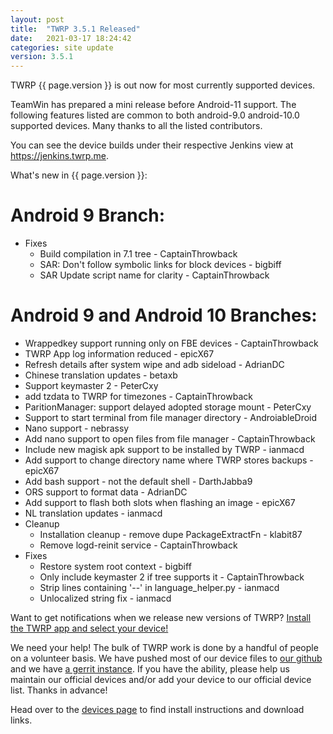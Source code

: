 ```yaml
---
layout: post
title:  "TWRP 3.5.1 Released"
date:   2021-03-17 18:24:42
categories: site update
version: 3.5.1
---
```


TWRP {{ page.version }} is out now for most currently supported devices.

TeamWin has prepared a mini release before Android-11 support. The following features listed are
common to both android-9.0 android-10.0 supported devices. Many thanks to all the listed
contributors.

You can see the device builds under their respective Jenkins view at https://jenkins.twrp.me.


What's new in {{ page.version }}:
# Android 9 Branch:
- Fixes
  - Build compilation in 7.1 tree - CaptainThrowback
  - SAR: Don't follow symbolic links for block devices - bigbiff
  - SAR Update script name for clarity - CaptainThrowback

# Android 9 and Android 10 Branches:
- Wrappedkey support running only on FBE devices - CaptainThrowback
- TWRP App log information reduced - epicX67
- Refresh details after system wipe and adb sideload - AdrianDC
- Chinese translation updates - betaxb
- Support keymaster 2 - PeterCxy
- add tzdata to TWRP for timezones - CaptainThrowback
- ParitionManager: support delayed adopted storage mount - PeterCxy
- Support to start terminal from file manager directory - AndroiableDroid
- Nano support - nebrassy
- Add nano support to open files from file manager - CaptainThrowback
- Include new magisk apk support to be installed by TWRP - ianmacd
- Add support to change directory name where TWRP stores backups - epicX67
- Add bash support - not the default shell - DarthJabba9
- ORS support to format data - AdrianDC
- Add support to flash both slots when flashing an image - epicX67
- NL translation updates - ianmacd
- Cleanup
  - Installation cleanup - remove dupe PackageExtractFn - klabit87
  - Remove logd-reinit service - CaptainThrowback
- Fixes
  - Restore system root context - bigbiff
  - Only include keymaster 2 if tree supports it - CaptainThrowback
  - Strip lines containing '--' in language_helper.py - ianmacd
  - Unlocalized string fix - ianmacd

Want to get notifications when we release new versions of TWRP? [Install the TWRP app and select your device!](https://twrp.me/app)

We need your help! The bulk of TWRP work is done by a handful of people on a volunteer basis. We have pushed most of our device files to [our github](http://github.com/TeamWin/) and we have [a gerrit instance](http://gerrit.twrp.me). If you have the ability, please help us maintain our official devices and/or add your device to our official device list. Thanks in advance!

Head over to the [devices page](http://twrp.me/Devices) to find install instructions and download links.
